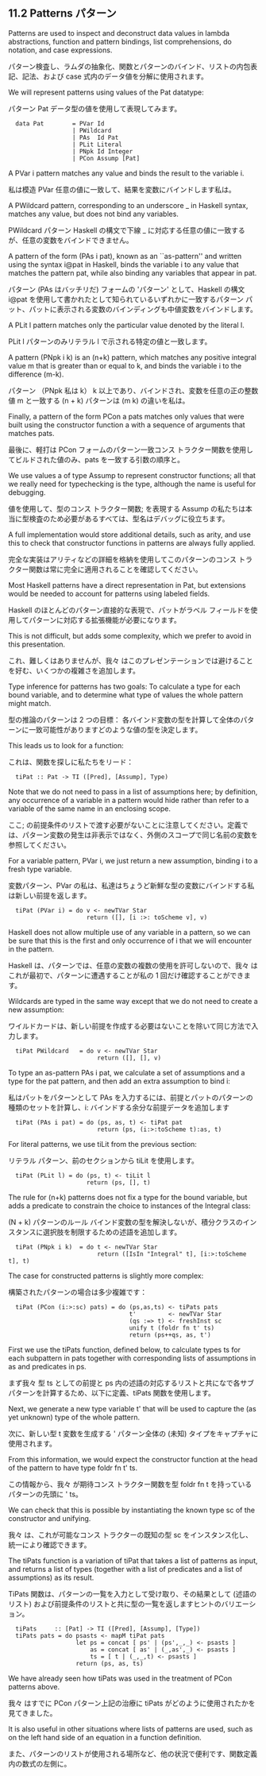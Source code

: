 ## 11.2 Patterns パターン

Patterns are used to inspect and deconstruct data values in lambda abstractions, function and pattern bindings, list comprehensions, do notation, and case expressions.

パターン検査し、ラムダの抽象化、関数とパターンのバインド、リストの内包表記、記法、および case 式内のデータ値を分解に使用されます。

We will represent patterns using values of the Pat datatype:

パターン Pat データ型の値を使用して表現してみます。

	  data Pat        = PVar Id
	                  | PWildcard
	                  | PAs  Id Pat
	                  | PLit Literal
	                  | PNpk Id Integer
	                  | PCon Assump [Pat]

A PVar i pattern matches any value and binds the result to the variable i.

私は模造 PVar 任意の値に一致して、結果を変数にバインドします私は。

A PWildcard pattern, corresponding to an underscore _ in Haskell syntax, matches any value, but does not bind any variables.

PWildcard パターン Haskell の構文で下線 _ に対応する任意の値に一致するが、任意の変数をバインドできません。

A pattern of the form (PAs i pat), known as an ``as-pattern'' and written using the syntax i@pat in Haskell, binds the variable i to any value that matches the pattern pat, while also binding any variables that appear in pat.

パターン (PAs はバッチリだ) フォームの 'パターン' として、Haskell の構文 i@pat を使用して書かれたとして知られているいずれかに一致するパターン パット、パットに表示される変数のバインディングも中値変数をバインドします。

A PLit l pattern matches only the particular value denoted by the literal l.

PLit l パターンのみリテラル l で示される特定の値と一致します。

A pattern (PNpk i k) is an (n+k) pattern, which matches any positive integral value m that is greater than or equal to k, and binds the variable i to the difference (m-k).

パターン （PNpk 私は k） k 以上であり、バインドされ、変数を任意の正の整数値 m と一致する (n + k) パターンは (m k) の違いを私は。

Finally, a pattern of the form PCon a pats matches only values that were built using the constructor function a with a sequence of arguments that matches pats.

最後に、軽打は PCon フォームのパターン一致コンス トラクター関数を使用してビルドされた値のみ、pats を一致する引数の順序と。

We use values a of type Assump to represent constructor functions; all that we really need for typechecking is the type, although the name is useful for debugging.

値を使用して、型のコンス トラクター関数; を表現する Assump の私たちは本当に型検査のため必要があるすべては、型名はデバッグに役立ちます。

A full implementation would store additional details, such as arity, and use this to check that constructor functions in patterns are always fully applied.

完全な実装はアリティなどの詳細を格納を使用してこのパターンのコンス トラクター関数は常に完全に適用されることを確認してください。

Most Haskell patterns have a direct representation in Pat, but extensions would be needed to account for patterns using labeled fields.

Haskell のほとんどのパターン直接的な表現で、パットがラベル フィールドを使用してパターンに対応する拡張機能が必要になります。

This is not difficult, but adds some complexity, which we prefer to avoid in this presentation.

これ、難しくはありませんが、我々 はこのプレゼンテーションでは避けることを好む、いくつかの複雑さを追加します。

Type inference for patterns has two goals: To calculate a type for each bound variable, and to determine what type of values the whole pattern might match.

型の推論のパターンは 2 つの目標： 各バインド変数の型を計算して全体のパターンに一致可能性がありますどのような値の型を決定します。

This leads us to look for a function:

これは、関数を探しに私たちをリード：

	  tiPat :: Pat -> TI ([Pred], [Assump], Type)

Note that we do not need to pass in a list of assumptions here; by definition, any occurrence of a variable in a pattern would hide rather than refer to a variable of the same name in an enclosing scope.

ここ; の前提条件のリストで渡す必要がないことに注意してください。定義では、パターン変数の発生は非表示ではなく、外側のスコープで同じ名前の変数を参照してください。

For a variable pattern, PVar i, we just return a new assumption, binding i to a fresh type variable.

変数パターン、PVar の私は、私達はちょうど新鮮な型の変数にバインドする私は新しい前提を返します。

	  tiPat (PVar i) = do v <- newTVar Star
	                      return ([], [i :>: toScheme v], v)

Haskell does not allow multiple use of any variable in a pattern, so we can be sure that this is the first and only occurrence of i that we will encounter in the pattern.

Haskell は、パターンでは、任意の変数の複数の使用を許可しないので、我々 はこれが最初で、パターンに遭遇することが私の 1 回だけ確認することができます。

Wildcards are typed in the same way except that we do not need to create a new assumption:

ワイルドカードは、新しい前提を作成する必要はないことを除いて同じ方法で入力します。

	  tiPat PWildcard   = do v <- newTVar Star
	                         return ([], [], v)

To type an as-pattern PAs i pat, we calculate a set of assumptions and a type for the pat pattern, and then add an extra assumption to bind i:

私はパットをパターンとして PAs を入力するには、前提とパットのパターンの種類のセットを計算し、i: バインドする余分な前提データを追加します

	  tiPat (PAs i pat) = do (ps, as, t) <- tiPat pat
	                         return (ps, (i:>:toScheme t):as, t)

For literal patterns, we use tiLit from the previous section:

リテラル パターン、前のセクションから tiLit を使用します。

	  tiPat (PLit l) = do (ps, t) <- tiLit l
	                      return (ps, [], t)

The rule for (n+k) patterns does not fix a type for the bound variable, but adds a predicate to constrain the choice to instances of the Integral class:

(N + k) パターンのルール バインド変数の型を解決しないが、積分クラスのインスタンスに選択肢を制限するための述語を追加します。

	  tiPat (PNpk i k)  = do t <- newTVar Star
	                         return ([IsIn "Integral" t], [i:>:toScheme t], t)

The case for constructed patterns is slightly more complex:

構築されたパターンの場合は多少複雑です：

	  tiPat (PCon (i:>:sc) pats) = do (ps,as,ts) <- tiPats pats
	                                  t'         <- newTVar Star
	                                  (qs :=> t) <- freshInst sc
	                                  unify t (foldr fn t' ts)
	                                  return (ps++qs, as, t')

First we use the tiPats function, defined below, to calculate types ts for each subpattern in pats together with corresponding lists of assumptions in as and predicates in ps.

まず我々 型 ts としての前提と ps 内の述語の対応するリストと共になで各サブパターンを計算するため、以下に定義、tiPats 関数を使用します。

Next, we generate a new type variable t' that will be used to capture the (as yet unknown) type of the whole pattern.

次に、新しい型 t 変数を生成する ' パターン全体の (未知) タイプをキャプチャに使用されます。

From this information, we would expect the constructor function at the head of the pattern to have type foldr fn t' ts.

この情報から、我々 が期待コンス トラクター関数を型 foldr fn t を持っているパターンの先頭に ' ts。

We can check that this is possible by instantiating the known type sc of the constructor and unifying.

我々 は、これが可能なコンス トラクターの既知の型 sc をインスタンス化し、統一により確認できます。

The tiPats function is a variation of tiPat that takes a list of patterns as input, and returns a list of types (together with a list of predicates and a list of assumptions) as its result.

TiPats 関数は、パターンの一覧を入力として受け取り、その結果として (述語のリスト) および前提条件のリストと共に型の一覧を返しますヒントのバリエーション。

	  tiPats     :: [Pat] -> TI ([Pred], [Assump], [Type])
	  tiPats pats = do psasts <- mapM tiPat pats
	                   let ps = concat [ ps' | (ps',_,_) <- psasts ]
	                       as = concat [ as' | (_,as',_) <- psasts ]
	                       ts = [ t | (_,_,t) <- psasts ]
	                   return (ps, as, ts)

We have already seen how tiPats was used in the treatment of PCon patterns above.

我々 はすでに PCon パターン上記の治療に tiPats がどのように使用されたかを見てきました。

It is also useful in other situations where lists of patterns are used, such as on the left hand side of an equation in a function definition.

また、パターンのリストが使用される場所など、他の状況で便利です、関数定義内の数式の左側に。
